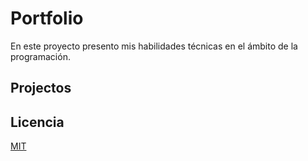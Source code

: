 # Portfolio

En este proyecto presento mis habilidades técnicas en el ámbito de la programación.

## Projectos

## Licencia
[MIT](https://choosealicense.com/licenses/mit/)